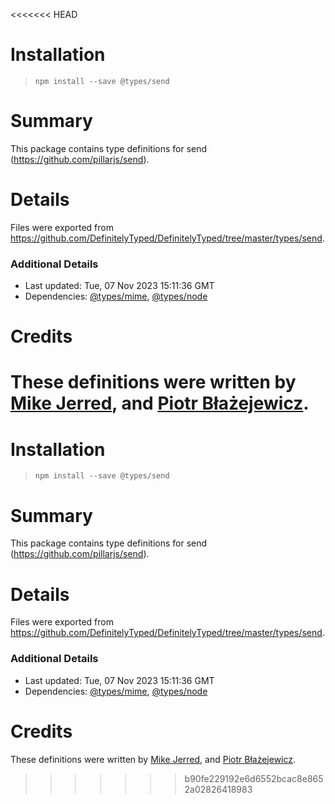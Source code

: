 <<<<<<< HEAD
# Installation
> `npm install --save @types/send`

# Summary
This package contains type definitions for send (https://github.com/pillarjs/send).

# Details
Files were exported from https://github.com/DefinitelyTyped/DefinitelyTyped/tree/master/types/send.

### Additional Details
 * Last updated: Tue, 07 Nov 2023 15:11:36 GMT
 * Dependencies: [@types/mime](https://npmjs.com/package/@types/mime), [@types/node](https://npmjs.com/package/@types/node)

# Credits
These definitions were written by [Mike Jerred](https://github.com/MikeJerred), and [Piotr Błażejewicz](https://github.com/peterblazejewicz).
=======
# Installation
> `npm install --save @types/send`

# Summary
This package contains type definitions for send (https://github.com/pillarjs/send).

# Details
Files were exported from https://github.com/DefinitelyTyped/DefinitelyTyped/tree/master/types/send.

### Additional Details
 * Last updated: Tue, 07 Nov 2023 15:11:36 GMT
 * Dependencies: [@types/mime](https://npmjs.com/package/@types/mime), [@types/node](https://npmjs.com/package/@types/node)

# Credits
These definitions were written by [Mike Jerred](https://github.com/MikeJerred), and [Piotr Błażejewicz](https://github.com/peterblazejewicz).
>>>>>>> b90fe229192e6d6552bcac8e8652a02826418983
